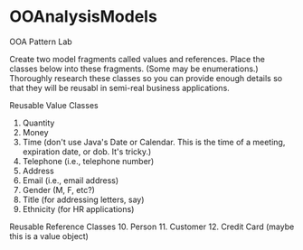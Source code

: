 # OOAnalysisModels

OOA Pattern Lab

Create two model fragments called values and references. Place the classes below into these fragments. (Some may be enumerations.) Thoroughly research these classes so you can provide enough details so that they will be reusabl in semi-real business applications.

Reusable Value Classes
1. Quantity
2. Money
3. Time (don't use Java's Date or Calendar. This is the time of a meeting, expiration date, or dob. It's tricky.)
4. Telephone (i.e., telephone number)
5. Address
6. Email (i.e., email address)
7. Gender (M, F, etc?)
8. Title (for addressing letters, say)
9. Ethnicity (for HR applications)


Reusable Reference Classes
10. Person
11. Customer
12. Credit Card (maybe this is a value object)
